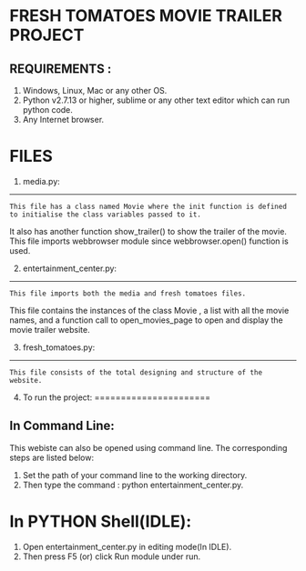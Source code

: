 ﻿ FRESH TOMATOES MOVIE TRAILER PROJECT
 =====================================



 REQUIREMENTS :
 --------------

1. Windows, Linux, Mac or any other OS.
2. Python v2.7.13 or higher, sublime or any other text editor which can run python code.
3. Any Internet browser.

 FILES
=======

1. media.py:
 -----------
	This file has a class named Movie where the init function is defined to initialise the class variables passed to it.
It also has another function show_trailer() to show the trailer of the movie. 
This file imports webbrowser module since webbrowser.open() function is used.

2. entertainment_center.py:
 --------------------------
	This file imports both the media and fresh tomatoes files. 
This file contains the instances of the class Movie , a list with all the movie names, and a function call to open_movies_page to open and display the movie trailer website.

3. fresh_tomatoes.py:
 --------------------
	This file consists of the total designing and structure of the website.

4. To run the project:
======================

In Command Line:
----------------
This webiste can also be opened using command line. The corresponding steps are listed below:
1. Set the path of your command line to the working directory.
2. Then type the command : python entertainment_center.py.

In PYTHON Shell(IDLE):
======================
1. Open entertainment_center.py in editing mode(In IDLE).
2. Then press F5 (or) click Run module under run.